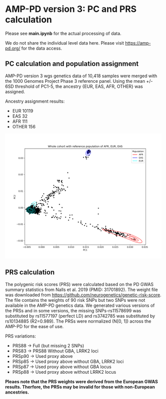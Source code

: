 # AMP-PD version 3: PC and PRS calculation

Please see **main.ipynb** for the actual processing of data. 

We do not share the individual level data here. Please visit https://amp-pd.org/ for the data access.

## PC calculation and population assignment
AMP-PD version 3 wgs genetics data of 10,418 samples were merged with the 1000 Genomes Project Phase 3 reference panel. Using the mean +/- 6SD threshold of PC1-5, the ancestry {EUR, EAS, AFR, OTHER} was assigned.

Ancestry assignment results:

* EUR 10119
* EAS 32
* AFR 111
* OTHER 156

![Population Plot](/ancestry/PopulationPlot_w_1kg_v2.png)

## PRS calculation
The polygenic risk scores (PRS) were calculated based on the PD GWAS summary statistics from Nalls et al. 2019 (PMID: 31701892). The weight file was downloaded from  https://github.com/neurogenetics/genetic-risk-score. The file contains the weights of 90 risk SNPs but two SNPs were not available in the AMP-PD genetics data. We generated various versions of the PRSs and in some versions, the missing SNPs-rs11578699 was substituted by rs11577197 (perfect LD) and rs3742785 was substituted by rs10134885 (R2=0.989). The PRSs were normalized (N[0, 1]) across the AMP-PD for the ease of use. 

PRS variations:
* PRS88 -> Full (but missing 2 SNPs)
* PRS83 -> PRS88 Without GBA, LRRK2 loci
* PRSp90 -> Used proxy above
* PRSp85 -> Used proxy above without GBA, LRRK2 loci
* PRSp87 -> Used proxy above without GBA locus
* PRSp88 -> Used proxy above without LRRK2 locus


**Pleaes note that the PRS weights were derived from the European GWAS results. Therfore, the PRSs may be invalid for those with non-European ancestries.**